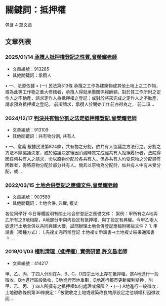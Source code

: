 # 關鍵詞：抵押權

包含 4 篇文章

## 文章列表

### 2025/01/14 [承攬人抵押權登記之性質,曾榮耀老師](../../articles/913285_%E6%89%BF%E6%94%AC%E4%BA%BA%E6%8A%B5%E6%8A%BC%E6%AC%8A%E7%99%BB%E8%A8%98%E4%B9%8B%E6%80%A7%E8%B3%AA%2C%E6%9B%BE%E6%A6%AE%E8%80%80%E8%80%81%E5%B8%AB.md)
- 文章編號：913285
- 其他關鍵詞：承攬人

• 一、法源依據 • (一) 民法第513條 承攬之工作為建築物或其他土地上之工作物，或為此等工作物之重大修繕者，承攬人得就承攬關係報酬額，對於其工作所附之定作人之不動產，請求定作人為抵押權之登記；或對於將來完成之定作人之不動產，請求預為抵押權之登記。 前項請求，承攬人於開始工作前亦得為之。 前二項...

### 2024/12/17 [判決共有物分割之法定抵押權登記,曾榮耀老師](../../articles/913109_%E5%88%A4%E6%B1%BA%E5%85%B1%E6%9C%89%E7%89%A9%E5%88%86%E5%89%B2%E4%B9%8B%E6%B3%95%E5%AE%9A%E6%8A%B5%E6%8A%BC%E6%AC%8A%E7%99%BB%E8%A8%98%2C%E6%9B%BE%E6%A6%AE%E8%80%80%E8%80%81%E5%B8%AB.md)
- 文章編號：913109
- 其他關鍵詞：共有物分割, 共有人

• 一、意義 根據民法第824條，共有物之分割，依共有人協議之方法行之。分割之方法不能協議決定，或於協議決定後因消滅時效完成經共有人拒絕履行者，法院得因任何共有人之請求，命以原物分配於各共有人。但各共有人均受原物之分配顯有困難者，得將原物分配於部分共有人。倘若以原物為分配時，如共有人中有未受分配，或...

### 2022/03/15 [土地合併登記之應備文件,曾榮耀老師](../../articles/903589_%E5%9C%9F%E5%9C%B0%E5%90%88%E4%BD%B5%E7%99%BB%E8%A8%98%E4%B9%8B%E6%87%89%E5%82%99%E6%96%87%E4%BB%B6%2C%E6%9B%BE%E6%A6%AE%E8%80%80%E8%80%81%E5%B8%AB.md)
- 文章編號：903589
- 其他關鍵詞：土地合併, 典權, 複丈

各位同學好 今日專欄說明有關土地合併登記之應備文件： 案例：甲所有之A地與乙所有之B地相鄰，A地部分甲與丙設定有抵押權、與丁設定有典權。今甲乙兩人欲進行土地合併以共同興建大樓，試問辦理土地合併登記應檢附哪些文件？ 1. 申請書（兩種方式）： I.先複丈完再辦登記 土地複丈申請書→土地複丈結果通知書→...

### 2019/01/03 [權利清理（抵押權）實例研習,許文昌老師](../../articles/414217_%E6%AC%8A%E5%88%A9%E6%B8%85%E7%90%86%EF%BC%88%E6%8A%B5%E6%8A%BC%E6%AC%8A%EF%BC%89%E5%AF%A6%E4%BE%8B%E7%A0%94%E7%BF%92%2C%E8%A8%B1%E6%96%87%E6%98%8C%E8%80%81%E5%B8%AB.md)
- 文章編號：414217

甲、乙、丙、丁四人分別在A、B、C、D四宗土地上存在抵押權。當A地進行一般徵收，B地進行區段徵收，C地進行市地重劃，D地進行都市更新權利變換，則甲、乙、丙、丁四人所擁有之抵押權如何處理或保障？ • (一) A地進行一般徵收：土地徵收條例第36條規定：「被徵收之土地或建築改良物原設定之他項權利因徵收而...

